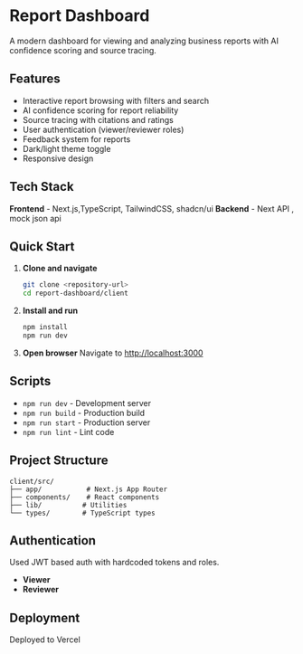# Report Dashboard

A modern dashboard for viewing and analyzing business reports with AI confidence scoring and source tracing.

## Features

- Interactive report browsing with filters and search
- AI confidence scoring for report reliability
- Source tracing with citations and ratings
- User authentication (viewer/reviewer roles)
- Feedback system for reports
- Dark/light theme toggle
- Responsive design

## Tech Stack

**Frontend** - Next.js,TypeScript, TailwindCSS, shadcn/ui
**Backend** - Next API , mock json api

## Quick Start

1. **Clone and navigate**

   ```bash
   git clone <repository-url>
   cd report-dashboard/client
   ```

2. **Install and run**

   ```bash
   npm install
   npm run dev
   ```

3. **Open browser**
   Navigate to [http://localhost:3000](http://localhost:3000)

## Scripts

- `npm run dev` - Development server
- `npm run build` - Production build
- `npm run start` - Production server
- `npm run lint` - Lint code

## Project Structure

```
client/src/
├── app/           # Next.js App Router
├── components/    # React components
├── lib/          # Utilities
└── types/        # TypeScript types
```

## Authentication

Used JWT based auth with hardcoded tokens and roles.

- **Viewer**
- **Reviewer**

## Deployment

Deployed to Vercel
